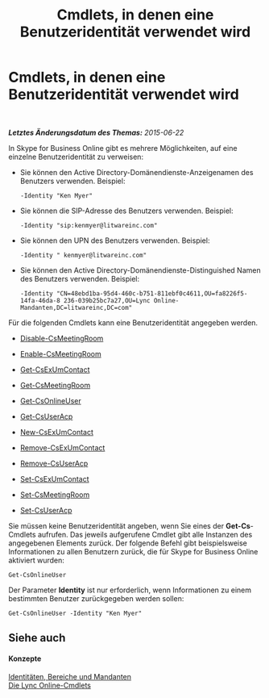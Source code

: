 ﻿---
title: Cmdlets, in denen eine Benutzeridentität verwendet wird
TOCTitle: Cmdlets, in denen eine Benutzeridentität verwendet wird
ms:assetid: be87409f-6372-4c70-91ac-6ef13dfbe65a
ms:mtpsurl: https://technet.microsoft.com/de-de/library/Dn362842(v=OCS.15)
ms:contentKeyID: 56269337
ms.date: 06/01/2017
mtps_version: v=OCS.15
ms.translationtype: HT
---

# Cmdlets, in denen eine Benutzeridentität verwendet wird

 

_**Letztes Änderungsdatum des Themas:** 2015-06-22_

In Skype for Business Online gibt es mehrere Möglichkeiten, auf eine einzelne Benutzeridentität zu verweisen:

  - Sie können den Active Directory-Domänendienste-Anzeigenamen des Benutzers verwenden. Beispiel:
    
        -Identity "Ken Myer"

  - Sie können die SIP-Adresse des Benutzers verwenden. Beispiel:
    
        -Identity "sip:kenmyer@litwareinc.com"

  - Sie können den UPN des Benutzers verwenden. Beispiel:
    
        -Identity " kenmyer@litwareinc.com"

  - Sie können den Active Directory-Domänendienste-Distinguished Namen des Benutzers verwenden. Beispiel:
    
        -Identity "CN=48ebd1ba-95d4-460c-b751-811ebf0c4611,OU=fa8226f5-14fa-46da-8 236-039b25bc7a27,OU=Lync Online-Mandanten,DC=litwareinc,DC=com"

Für die folgenden Cmdlets kann eine Benutzeridentität angegeben werden.

  - [Disable-CsMeetingRoom](disable-csmeetingroom.md)

  - [Enable-CsMeetingRoom](enable-csmeetingroom.md)

  - [Get-CsExUmContact](get-csexumcontact.md)

  - [Get-CsMeetingRoom](get-csmeetingroom.md)

  - [Get-CsOnlineUser](get-csonlineuser.md)

  - [Get-CsUserAcp](get-csuseracp.md)

  - [New-CsExUmContact](new-csexumcontact.md)

  - [Remove-CsExUmContact](remove-csexumcontact.md)

  - [Remove-CsUserAcp](remove-csuseracp.md)

  - [Set-CsExUmContact](set-csexumcontact.md)

  - [Set-CsMeetingRoom](set-csmeetingroom.md)

  - [Set-CsUserAcp](set-csuseracp.md)

Sie müssen keine Benutzeridentität angeben, wenn Sie eines der **Get-Cs**-Cmdlets aufrufen. Das jeweils aufgerufene Cmdlet gibt alle Instanzen des angegebenen Elements zurück. Der folgende Befehl gibt beispielsweise Informationen zu allen Benutzern zurück, die für Skype for Business Online aktiviert wurden:

    Get-CsOnlineUser

Der Parameter **Identity** ist nur erforderlich, wenn Informationen zu einem bestimmten Benutzer zurückgegeben werden sollen:

    Get-CsOnlineUser -Identity "Ken Myer"

## Siehe auch

#### Konzepte

[Identitäten, Bereiche und Mandanten](identities-scopes-and-tenants-in-skype-for-business-online.md)  
[Die Lync Online-Cmdlets](the-skype-for-business-online-cmdlets.md)

